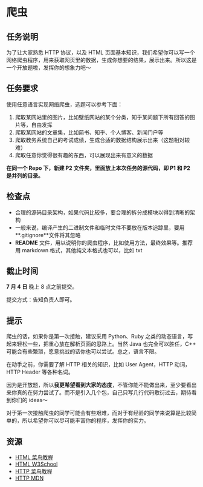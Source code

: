 # 爬虫

## 任务说明

为了让大家熟悉 HTTP 协议，以及 HTML 页面基本知识，我们希望你可以写一个网络爬虫程序，用来获取网页里的数据，生成你想要的结果，展示出来。所以这是一个开放题啦，发挥你的想象力吧～

## 任务要求

使用任意语言实现网络爬虫，选题可以参考下面：

1. 爬取某网站里的图片，比如壁纸网站的某个分类，知乎某问题下所有回答的图片等，自由发挥
2. 爬取某网站的文章集，比如简书、知乎、个人博客、新闻门户等
3. 爬取教务系统自己的考试成绩，生成合适的数据结构展示出来（这题相对较难）
4. 爬取任意你觉得很有趣的东西，可以展现出来有意义的数据

**在同一个 Repo 下，新建 P2 文件夹，里面放上本次任务的源代码，即 P1 和 P2 是并列的目录。**

## 检查点

- 合理的源码目录架构，如果代码比较多，要合理的拆分成模块以得到清晰的架构
- 一般来说，编译产生的二进制文件和临时文件不要放在版本追踪里，要用**.gitignore**文件将其忽略
- **README** 文件，用以说明你的爬虫程序，比如使用方法，最终效果等。推荐用 markdown 格式，其他纯文本格式也可以，比如 txt

## 截止时间

**7 月 4 日** 晚上 8 点之前提交。

提交方式：告知负责人即可。

## 提示

爬虫的话，如果你是第一次接触，建议采用 Python、Ruby 之类的动态语言，写起来轻松一些，把重心放在解析页面的思路上。当然 Java 也完全可以胜任，C++ 可能会有些繁琐，愿意挑战的话你也可以尝试。总之，语言不限。

在动手之前，你需要了解 HTTP 相关的知识，比如 User Agent，HTTP 动词，HTTP Header 等各种名词。

因为是开放题，所以**我更希望看到大家的态度**，不管你能不能做出来，至少要看出来你真的在努力尝试了。而不是引入几个包，自己只写几行代码敷衍过去，期待看到你们的 ideas～

对于第一次接触爬虫的同学可能会有些艰难，而对于有经验的同学来说算是比较简单的，所以希望你可以尽可能丰富你的程序，发挥你的实力。

## 资源

- [HTML 菜鸟教程](http://www.runoob.com/html/html-tutorial.html)
- [HTML W3School](http://www.w3school.com.cn/html/)
- [HTTP 菜鸟教程](http://www.runoob.com/http/http-tutorial.html)
- [HTTP MDN](https://developer.mozilla.org/zh-CN/docs/Web/HTTP)
